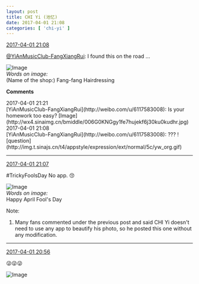 ```yaml
---
layout: post
title: CHI Yi (池忆)
date: 2017-04-01 21:08
categories: [ 'chi-yi' ]
---
```


<div class="weibo-info">
  <a href="http://weibo.com/6117581836/ECwXilLSC">2017-04-01 21:08</a>
</div>

[@YiAnMusicClub-FangXiangRui](http://weibo.com/u/6117583008): I found this on the road …

<!-- more -->

![Image](http://wx1.sinaimg.cn/mw690/006G0KuMgy1fe7hgixq8lj30qo0qo439.jpg)  
*Words on image:*  
(Name of the shop:) Fang-fang Hairdressing

**Comments**

<div class="weibo-info">2017-04-01 21:21</div>
[YiAnMusicClub-FangXiangRui](http://weibo.com/u/6117583008): Is your homework too easy? [Image](http://wx4.sinaimg.cn/bmiddle/006G0KNGgy1fe7hujekf6j30ku0kudhr.jpg)

<div class="weibo-info">2017-04-01 21:08</div>
[YiAnMusicClub-FangXiangRui](http://weibo.com/u/6117583008): ??? ![question](http://img.t.sinajs.cn/t4/appstyle/expression/ext/normal/5c/yw_org.gif)

---

<div class="weibo-info">
  <a href="http://weibo.com/6117581836/ECwWNxGll">2017-04-01 21:07</a>
</div>

#TrickyFoolsDay No app. :kissing_closed_eyes:

![Image](http://wx2.sinaimg.cn/mw690/006G0KuMgy1fe7hf1pg09j30qo0zkdk7.jpg)  
*Words on image:*  
Happy April Fool's Day

Note:
1. Many fans commented under the previous post and said CHI Yi doesn't need to use any app to beautify his photo, so he posted this one without any modification.

---

<div class="weibo-info">
  <a href="http://weibo.com/6117581836/ECwSl0ayw">2017-04-01 20:56</a>
</div>

:stuck_out_tongue_winking_eye::stuck_out_tongue_winking_eye::stuck_out_tongue_winking_eye:

![Image](http://wx2.sinaimg.cn/mw690/006G0KuMgy1fe7h42ic5hj30hi0v4n0h.jpg)
